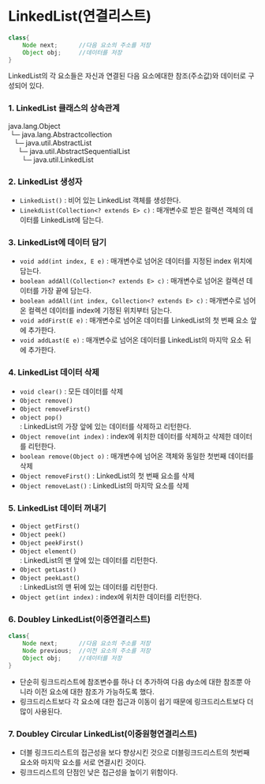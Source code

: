 # LinkedList(연결리스트)
```java
class{
    Node next;      //다음 요소의 주소를 저장
    Object obj;     //데이터를 저장
}
```
LinkedList의 각 요소들은 자신과 연결된 다음 요소에대한 참조(주소값)와 데이터로 구성되어 있다.

### 1. LinkedList 클래스의 상속관계<br>
java.lang.Object<br>&nbsp;└─
java.lang.Abstractcollection<E><br>&nbsp;&nbsp;&nbsp;└─ java.util.AbstractList<E><br>&nbsp;&nbsp;&nbsp;&nbsp;&nbsp;└─ java.util.AbstractSequentialList<E><br>&nbsp;&nbsp;&nbsp;&nbsp;&nbsp;&nbsp;&nbsp;└─ java.util.LinkedList<E>

### 2. LinkedList 생성자
- `LinkedList()` : 비어 있는 LinkedList 객체를 생성한다.
- `LinekdList(Collection<? extends E> c)` : 매개변수로 받은 컬랙션 객체의 데이터를 LinkedList에 담는다.

### 3. LinkedList에 데이터 담기
- `void add(int index, E e)` : 매개변수로 넘어온 데이터를 지정된 index 위치에 담는다.
 - `boolean addAll(Collection<? extends E> c)` : 매개변수로 넘어온 컬렉션 데이터를 가장 끝에 담는다.
 - `boolean addAll(int index, Collection<? extends E> c)` : 매개변수로 넘어온 컬렉션 데이터를 index에 기정된 위치부터 담는다.
 - `void addFirst(E e)` : 매개변수로 넘어온 데이터를 LinkedList의 첫 번째 요소 앞에 추가한다.
 - `void addLast(E e)` : 매개변수로 넘어온 데이터를 LinkedList의 마지막 요소 뒤에 추가한다.


### 4. LinkedList 데이터 삭제
 - `void clear()` : 모든 데이터를 삭제
 - `Object remove()`<br>
 - `Object removeFirst()`<br>
 - `object pop()`<br>
 : LinkedList의 가장 앞에 있는 데이터를 삭제하고 리턴한다.
 - `Object remove(int index)` : index에 위치한 데이터를 삭제하고 삭제한 데이터를 리턴한다.
 - `boolean remove(Object o)` : 매개변수에 넘어온 객체와 동일한 첫번째 데이터를 삭제
 - `Object removeFirst()` :  LinkedList의 첫 번째 요소를 삭제
 - `Object removeLast()` :  LinkedList의 마지막 요소를 삭제


### 5. LinkedList 데이터 꺼내기
 - `Object getFirst()`<br>
 - `Object peek()`<br>
 - `Object peekFirst()`<br>
 - `Object element()`<br>
 : LinkedList의 맨 앞에 있는 데이터를 리턴한다.
 - `Object getLast()`<br>
 - `Object peekLast()`<br>
 : LinkedList의 맨 뒤에 있는 데이터를 리턴한다.
 - `Object get(int index)` : index에 위치한 데이터를 리턴한다.

### 6. Doubley LinkedList(이중연결리스트)
```java
class{
    Node next;      //다음 요소의 주소를 저장
    Node previous;  //이전 요소의 주소를 저장
    Object obj;     //데이터를 저장
}
```
- 단순히 링크드리스트에 참조변수를 하나 더 추가하여 다음 dy소에 대한 참조뿐 아니라 이전 요소에 대한 참조가 가능하도록 했다.
- 링크드리스트보다 각 요소에 대한 접근과 이동이 쉽기 때문에 링크드리스트보다 더 많이 사용된다.

### 7. Doubley Circular LinkedList(이중원형연결리스트)
- 더블 링크드리스트의 접근성을 보다 향상시킨 것으로 더블링크드리스트의 첫번째 요소와 마지막 요소를 서로 연결시킨 것이다.
- 링크드리스트의 단점인 낮은 접근성을 높이기 위함이다. 